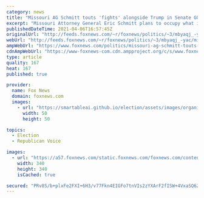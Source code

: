 ```yaml
---
category: news
title: "Missouri AG Schmitt touts 'fights' alongside Trump in Senate GOP race to replace Blunt"
excerpt: "Missouri Attorney General Eric Schmitt plans to occupy what is likely to be a crowded pro-Trump lane in the Republican primary for the state's open U.S. Senate seat, and is emphasizing his fights \"alongside\" the former president in the early stages of the race."
publishedDateTime: 2021-04-06T16:57:45Z
originalUrl: "http://feeds.foxnews.com/~r/foxnews/politics/~3/mbyaqj_-yac/missouri-ag-schmitt-touts-fights-alongside-trump"
webUrl: "http://feeds.foxnews.com/~r/foxnews/politics/~3/mbyaqj_-yac/missouri-ag-schmitt-touts-fights-alongside-trump"
ampWebUrl: "https://www.foxnews.com/politics/missouri-ag-schmitt-touts-fights-alongside-trump.amp"
cdnAmpWebUrl: "https://www-foxnews-com.cdn.ampproject.org/c/s/www.foxnews.com/politics/missouri-ag-schmitt-touts-fights-alongside-trump.amp"
type: article
quality: 167
heat: 167
published: true

provider:
  name: Fox News
  domain: foxnews.com
  images:
    - url: "https://smartableai.github.io/election/assets/images/organizations/foxnews.com-50x50.jpg"
      width: 50
      height: 50

topics:
  - Election
  - Republican Voice

images:
  - url: "https://a57.foxnews.com/static.foxnews.com/foxnews.com/content/uploads/2020/01/340/340/Screen-Shot-2020-01-15-at-11.36.03-AM.png?ve=1&tl=1"
    width: 340
    height: 340
    isCached: true

secured: "PRv8S/b+plxFe2FXI+6H3/v77Fkn4EIGFo7tnVIs2zYXArF2fISW+4VxaSQ6ZiGCnHXMa3admtHHTZvizFDFaLEoiCfDHXGtX90X999sXCqWnzH5vnC1R+bupdQ1Z66i6ZR6I7YwuK0qCOze4Blmj2T/zDLeg72zI+Q/2u+ghJA4Nj/mnv69r7P8VG10TzVbCeo8jvNAOYhe/KMLj1AXRdU2kNbz6IljI50VPbpoBiBQQLnrjb1X8rULs1GpYgHlDd84GR3UUTM4f4FSndgFhr/ncGbOhATGZvy4RswJRMZ8gQ4t4zJ6r/3olQt7QnW4ts8J7yQf68FgLVhNA0SnTHLeog991JwkPzjREZVCwSs=;D6Vv9KpcLWliNiXOgS8Gmg=="
---
```


